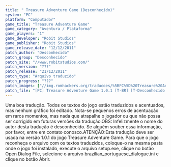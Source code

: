 ```yaml
---
title: " Treasure Adventure Game (Desconhecido)"
system: "PC"
platform: "Computador"
game_title: "Treasure Adventure Game"
game_category: "Aventura / Plataforma"
game_players: "1"
game_developer: "Robit Studios"
game_publisher: "Robit Studios"
game_release_date: "12/12/2011"
patch_author: "Desconhecido"
patch_group: "Desconhecido"
patch_site: "//www.robitstudios.com/"
patch_version: "???"
patch_release: "21/12/2011"
patch_type: "Arquivo traduzido"
patch_progress: "???"
patch_images: ["//img.romhackers.org/traducoes/%5BPC%5D%20Treasure%20Adventure%20Game%20-%20Desconhecido%20-%201.png","//img.romhackers.org/traducoes/%5BPC%5D%20Treasure%20Adventure%20Game%20-%20Desconhecido%20-%202.png","//img.romhackers.org/traducoes/%5BPC%5D%20Treasure%20Adventure%20Game%20-%20Desconhecido%20-%203.png"]
patch_file: "[PC] Treasure Adventure Game 1.0.1 [T-BR] [T-Desconhecido G-Desconhecido] [A-2011].zip"
---
```

Uma boa tradução. Todos os textos do jogo estão traduzidos e acentuados, mas nenhum gráfico foi editado. Nota-se pequenos erros de acentuação em raros momentos, mas nada que atrapalhe o jogador ou que não possa ser corrigido em futuras versões da tradução.OBS: Infelizmente o nome do autor desta tradução é desconhecido. Se alguém souber essa informação, por favor, entre em contato conosco.ATENÇÃO:Esta tradução deve ser usada na versão 1.0.1 do jogo Treasure Adventure Game. Para que o jogo reconheça o arquivo com os textos traduzidos, coloque-o na mesma pasta onde o jogo foi instalado, execute o arquivo setup.exe, clique no botão Open Dialog File, selecione o arquivo brazilian_portuguese_dialogue.ini e clique no botão Abrir.